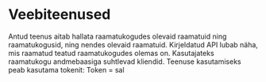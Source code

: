 # Veebiteenused
Antud teenus aitab hallata raamatukogudes olevaid raamatuid ning raamatukogusid, ning nendes olevaid raamatuid. Kirjeldatud API lubab näha, mis raamatud teatud raamatukogudes olemas on. 
Kasutajateks raamatukogu andmebaasiga suhtlevad kliendid.
Teenuse kasutamiseks peab kasutama tokenit:
Token = sal

